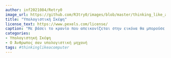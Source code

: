 ```yaml
---
author: inf2021084/Retry0
image_url: https://github.com/R3try0/images/blob/master/thinking_like_a_computer.png
title: "Υπολογιστική Σκέψη"
license_text: https://www.pexels.com/license/
caption: "Με βάσει το κρανίο που απεικονίζεται στην εικόνα θα μπορούσε να περιγράψει κάποιος ότι αντιπροσωπεύει ακριβός το γεγονός ότι η άνθρωποι  χωρίς να το καταλαβαίνουμε διαθέτουμε αλγοριθμική σκέψη και την χρησιμοποιούμε καθημερινός. "
categories:
- Υπολογιστηκή Σκέψη
- Ο Άνθρωπος σαν υπολογιστική μηχανή
tags: #thinkinglikeacomputer
---
```

